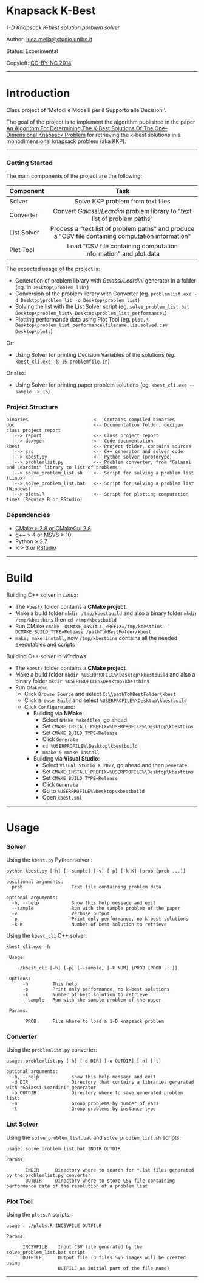 Knapsack K-Best
===============

_1-D Knapsack K-best solution porblem solver_

Author: luca.mella@studio.unibo.it

Status: Experimental

Copyleft: [CC-BY-NC 2014](http://creativecommons.org/licenses/by-nc/4.0/)

- - - - - - - - - - - - - - - -

# Introduction

Class project of 'Metodi e Modelli per il Supporto alle Decisioni'. 

The goal of the project is to  implement the algorithm published in the paper [An Algorithm For Determining The K-Best Solutions Of The One-Dimensional Knapsack Problem](http://dx.doi.org/10.1590/S0101-74382000000100011) for retrieving the k-best solutions in a monodimensional knapsack problem (aka KKP).

- - - - - - - - - - - - - - - -

### Getting Started

The main components of the project are the following:

| Component  | Task                                                                                              |
|:-----------|:-------------------------------------------------------------------------------------------------:|
| Solver     | Solve KKP problem from text files                                                                 | 
| Converter  | Convert _Galassi/Leardini_ problem library to "text list of problem paths"                        |
| List Solver| Process a "text list of problem paths" and produce a "CSV file containing computation information"| 
| Plot Tool  | Load "CSV file containing computation information" and plot data                                  |

The expected usage of the project is:

* Generation of problem library with _Galassi/Leardini_ generator in a folder (eg. in `Desktop\problem_lib\`)
* Conversion of the problem library with Converter (eg. `problemlist.exe -d Desktop\problem_lib -o Desktop\problem_list`)
* Solving the list with the List Solver script (eg. `solve_problem_list.bat Desktop\problem_list\ Desktop\problem_list_performance\`)
* Plotting performance data using Plot Tool (eg. `plot.R Desktop\problem_list_performance\filename.lis.solved.csv Desktop\plots`)

Or:

* Using Solver for printing Decision Variables of the solutions (eg. `kbest_cli.exe -k 15 problemfile.in`) 

Or also:

* Using Solver for printing paper problem solutions (eg. `kbest_cli.exe --sample -k 15`)

### Project Structure


    binaries                        <-- Contains compiled binaries
    doc                             <-- Documentation folder, doxigen class project report
      |--> report                   <-- Class project report
      |--> doxygen                  <-- Code documentation
    kbest                           <-- Project folder, contains sources
      |--> src                      <-- C++ generator and solver code
      |--> kbest.py                 <-- Python solver (protorype)
      |--> problemlist.py           <-- Problem converter, from "Galassi and Leardini" library to list of problems 
      |--> solve_problem_list.sh    <-- Script for solving a problem list (Linux) 
      |--> solve_problem_list.bat   <-- Script for solving a problem list (Windows)
      |--> plots.R                  <-- Script for plotting computation times (Require R or RStudio)

### Dependencies

* [CMake > 2.8 or CMakeGui 2.8](http://www.cmake.org/files/v2.8/cmake-2.8.12.2-win32-x86.exe)
* g++ > 4 or MSVS > 10
* Python > 2.7
* R > 3 or [RStudio](http://www.rstudio.com/ide/download/)

- - - - - - - - - - - - - - - -

# Build

Building C++ solver in _Linux_:

* The `kbest/` folder contains a __CMake project__.
* Make a build folder `mkdir /tmp/kbestbuild` and also a binary folder `mkdir /tmp/kbestbins` then `cd /tmp/kbestbuild`
* Run CMake `cmake -DCMAKE_INSTALL_PREFIX=/tmp/kbestbins -DCMAKE_BUILD_TYPE=Release /pathToKBestFolder/kbest`
* `make; make install`, now `/tmp/kbestbins` contains all the needed executables and scripts

Building C++ solver in _Windows_:

* The `kbest\` folder contains a __CMake project__.
* Make a build folder `mkdir %USERPROFILE%\Desktop\kbestbuild` and also a binary folder `mkdir %USERPROFILE%\Desktop\kbestbins`
* Run `CMakeGui`
    * Click `Browse Source` and select `C:\\pathToKBestFolder\kbest`
    * Click `Browse Build` and select `%USERPROFILE%\Desktop\kbestbuild`
    * Click `Configure` and:
        * Building via __NMake__:
            * Select `NMake Makefiles`, go ahead
            * Set `CMAKE_INSTALL_PREFIX=%USERPROFILE%\Desktop\kbestbins`
            * Set `CMAKE_BUILD_TYPE=Release`
            * Click `Generate`
            * `cd %USERPROFILE%\Desktop\kbestbuild` 
            * `nmake & nmake install`
        * Building via __Visual Studio__:
            * Select `Visual Studio X 20ZY`, go ahead and then `Generate`
            * Set `CMAKE_INSTALL_PREFIX=%USERPROFILE%\Desktop\kbestbins`
            * Set `CMAKE_BUILD_TYPE=Release`
            * Click `Generate`
            * Go to `%USERPROFILE%\Desktop\kbestbuild`
            * Open `kbest.snl`

- - - - - - - - - - - - - - - -

# Usage


### Solver

Using the `kbest.py` Python solver :

    python kbest.py [-h] [--sample] [-v] [-p] [-k K] [prob [prob ...]]

    positional arguments:
      prob                  Text file containing problem data

    optional arguments:
      -h, --help            Show this help message and exit
      --sample              Run with the sample problem of the paper
      -v                    Verbose output
      -p                    Print only performance, no k-best solutions
      -k K                  Number of best solution to retrieve


Using the `kbest_cli` C++ solver:

    kbest_cli.exe -h
     
     Usage:
     
        ./kbest_cli [-h] [-p] [--sample] [-k NUM] [PROB [PROB ...]]
     
     Options:
          -h         This help
          -p         Print only performance, no k-best solutions
          -k         Number of best solution to retrieve
          --sample   Run with the sample problem of the paper
     
     Params:
     
           PROB      File where to load a 1-D knapsack problem


### Converter

Using the `problemlist.py` converter:

    usage: problemlist.py [-h] [-d DIR] [-o OUTDIR] [-n] [-t]

    optional arguments:
      -h, --help            show this help message and exit
      -d DIR                Directory that contains a libraries generated with "Galassi-Leardini" generator 
      -o OUTDIR             Directory where to save generated problem lists
      -n                    Group problems by number of vars
      -t                    Group problems by instance type

### List Solver

Using the `solve_problem_list.bat` and `solve_problem_list.sh` scripts:


    usage: solve_problem_list.bat INDIR OUTDIR

    Params:

           INDIR      Directory where to search for *.lst files generated by the problemlist.py converter
           OUTDIR     Directory where to store CSV file containing performance data of the resolution of a problem list

### Plot Tool

Using the `plots.R` scripts:

    usage : ./plots.R INCSVFILE OUTFILE
    
    Params:

          INCSVFILE    Input CSV file generated by the solve_problem_list.bat script
          OUTFILE      Output file (3 files SVG images will be created using 
                       OUTFILE as initial part of the file name)

- - - - - - - - - - - - - - - -
